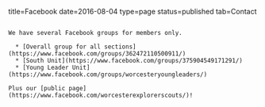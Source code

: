 title=Facebook
date=2016-08-04
type=page
status=published
tab=Contact
~~~~~~

We have several Facebook groups for members only.

  * [Overall group for all sections](https://www.facebook.com/groups/362472110500911/)
  * [South Unit](https://www.facebook.com/groups/375904549171291/)
  * [Young Leader Unit](https://www.facebook.com/groups/worcesteryoungleaders/)

Plus our [public page](https://www.facebook.com/worcesterexplorerscouts/)!

